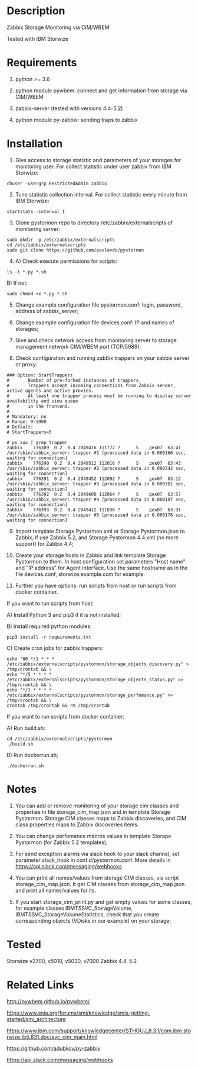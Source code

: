 Description
===========
Zabbix Storage Monitoring via CIM/WBEM

Tested with IBM Storwize


Requirements
============

1) python >= 3.6

2) python module pywbem: connect and get information from storage via CIM/WBEM

3) zabbix-server (tested with versions 4.4-5.2)

4) python module py-zabbix: sending traps to zabbix


Installation
============
1) Give access to storage statistic and parameters of your storages for monitoring user. 
For collect statistic under user zabbix from IBM Storwize:
```
chuser -usergrp RestrictedAdmin zabbix
```

2) Tune statistic collection interval. For collect statistic every minute from IBM Storwize:

```
startstats -interval 1
```

3) Clone pystormon repo to directory /etc/zabbix/externalscripts of monitoring server:
```
sudo mkdir -p /etc/zabbix/externalscripts
cd /etc/zabbix/externalscripts
sudo git clone https://github.com/pavlovdo/pystormon
```

4) A) Check execute permissions for scripts:
```
ls -l *.py *.sh
```
B) If not:
```
sudo chmod +x *.py *.sh
```

5) Change example configuration file pystormon.conf: login, password, address of zabbix_server;

6) Change example configuration file devices.conf: IP and names of storages;

7) Give and check network access from monitoring server to storage management network CIM/WBEM port (TCP/5989);

8) Check configuration and running zabbix trappers on your zabbix server or proxy:
```
### Option: StartTrappers
#       Number of pre-forked instances of trappers.
#       Trappers accept incoming connections from Zabbix sender, active agents and active proxies.
#       At least one trapper process must be running to display server availability and view queue
#       in the frontend.
#
# Mandatory: no
# Range: 0-1000
# Default:
# StartTrappers=5
```
```
# ps aux | grep trapper
zabbix    776389  0.2  0.4 2049416 111772 ?      S    дек07  63:41 /usr/sbin/zabbix_server: trapper #1 [processed data in 0.000166 sec, waiting for connection]
zabbix    776390  0.2  0.4 2049512 112016 ?      S    дек07  63:43 /usr/sbin/zabbix_server: trapper #2 [processed data in 0.000342 sec, waiting for connection]
zabbix    776391  0.2  0.4 2049452 112092 ?      S    дек07  63:12 /usr/sbin/zabbix_server: trapper #3 [processed data in 0.000301 sec, waiting for connection]
zabbix    776392  0.2  0.4 2049600 112064 ?      S    дек07  63:57 /usr/sbin/zabbix_server: trapper #4 [processed data in 0.000187 sec, waiting for connection]
zabbix    776393  0.2  0.4 2049412 111836 ?      S    дек07  63:31 /usr/sbin/zabbix_server: trapper #5 [processed data in 0.000176 sec, waiting for connection]
```

9) Import template Storage Pystormon.xml or Storage Pystormon.json to Zabbix, if use Zabbix 5.2,
and Storage Pystormon 4.4.xml (no more support) for Zabbix 4.4;

10) Create your storage hosts in Zabbix and link template Storage Pystormon to them.
In host configuration set parameters "Host name" and "IP address" for Agent Interface.
Use the same hostname as in the file devices.conf, storwize.example.com for example.

11) Further you have options: run scripts from host or run scripts from docker container.

If you want to run scripts from host:

A) Install Python 3 and pip3 if it is not installed;

B) Install required python modules:
```
pip3 install -r requirements.txt
```

C) Create cron jobs for zabbix trappers:
```
echo "00 */1 * * *  /etc/zabbix/externalscripts/pystormon/storage_objects_discovery.py" > /tmp/crontab && \
echo "*/5 * * * *   /etc/zabbix/externalscripts/pystormon/storage_objects_status.py" >> /tmp/crontab && \
echo "*/1 * * * *   /etc/zabbix/externalscripts/pystormon/storage_perfomance.py" >> /tmp/crontab && \
crontab /tmp/crontab && rm /tmp/crontab
```

If you want to run scripts from docker container:

A) Run build.sh:
```
cd /etc/zabbix/externalscripts/pystormon
./build.sh
```

B) Run dockerrun.sh;
```
./dockerrun.sh
```


Notes
======
1) You can add or remove monitoring of your storage cim classes and properties in file storage_cim_map.json
and in template Storage Pystormon. Storage CIM classes maps to Zabbix discoveries, and CIM class properties maps
to Zabbix discoveries items.


2) You can change perfomance macros values in template Storape Pystormon (for Zabbix 5.2 templates);


3) For send exception alarms via slack hook to your slack channel, set parameter slack_hook in conf.d/pystormon.conf.
More details in https://api.slack.com/messaging/webhooks


4) You can print all names/values from storage CIM classes, via script storage_cim_map.json. It get CIM classes from 
storage_cim_map.json and print all names/values for its.


5) If you start storage_cim_print.py and get empty values for some classes, for example classes IBMTSSVC_StorageVolume, IBMTSSVC_StorageVolumeStatistics, 
check that you create corresponding objects (VDisks in our example) on your storage;


Tested
======
Storwize v3700, v5010, v5030, v7000
Zabbix 4.4, 5.2


Related Links
=============
http://pywbem.github.io/pywbem/

https://www.snia.org/forums/smi/knowledge/smis-getting-started/smi_architecture

https://www.ibm.com/support/knowledgecenter/STHGUJ_8.3.1/com.ibm.storwize.tb5.831.doc/svc_cim_main.html

https://github.com/adubkov/py-zabbix

https://api.slack.com/messaging/webhooks
